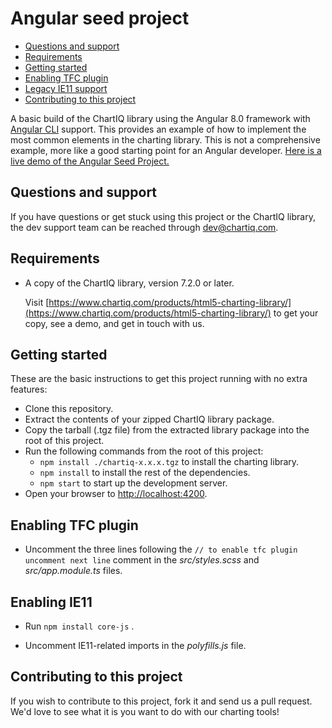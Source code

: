 # Angular seed project

- [Questions and support](#questions-and-support)
- [Requirements](#requirements)
- [Getting started](#getting-started)
- [Enabling TFC plugin](#enabling-tfc-plugin)
- [Legacy IE11 support](#enabling-ie11)
- [Contributing to this project](#contributing-to-this-project)


A basic build of the ChartIQ library using the Angular 8.0 framework with [Angular CLI](https://cli.angular.io) support.
This provides an example of how to implement the most common elements in the charting library.
This is not a comprehensive example, more like a good starting point for an Angular developer.
[Here is a live demo of the Angular Seed Project.](https://demo.chartiq.com/angular-seed/)

## Questions and support

If you have questions or get stuck using this project or the ChartIQ library, the dev support team can be reached through [dev@chartiq.com](mailto:dev@chartiq.com).

## Requirements

- A copy of the ChartIQ library, version 7.2.0 or later.

    Visit [https://www.chartiq.com/products/html5-charting-library/](https://www.chartiq.com/products/html5-charting-library/) to get your copy, see a demo, and get in touch with us.

## Getting started

These are the basic instructions to get this project running with no extra features:

- Clone this repository.
- Extract the contents of your zipped ChartIQ library package.
- Copy the tarball (.tgz file) from the extracted library package into the root of this project.
- Run the following commands from the root of this project:
    - `npm install ./chartiq-x.x.x.tgz` to install the charting library.
    - `npm install` to install the rest of the dependencies.
    - `npm start` to start up the development server.
- Open your browser to [http://localhost:4200](http://localhost:4200).

## Enabling TFC plugin

- Uncomment the three lines following the `// to enable tfc plugin uncomment next line`
  comment in the *src/styles.scss* and *src/app.module.ts* files.

## Enabling IE11

- Run `npm install core-js` .

- Uncomment IE11-related imports in the *polyfills.js* file.

## Contributing to this project

If you wish to contribute to this project, fork it and send us a pull request.
We'd love to see what it is you want to do with our charting tools!
